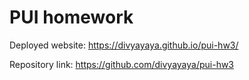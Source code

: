 # PUI homework
Deployed website: https://divyayaya.github.io/pui-hw3/

Repository link: https://github.com/divyayaya/pui-hw3

